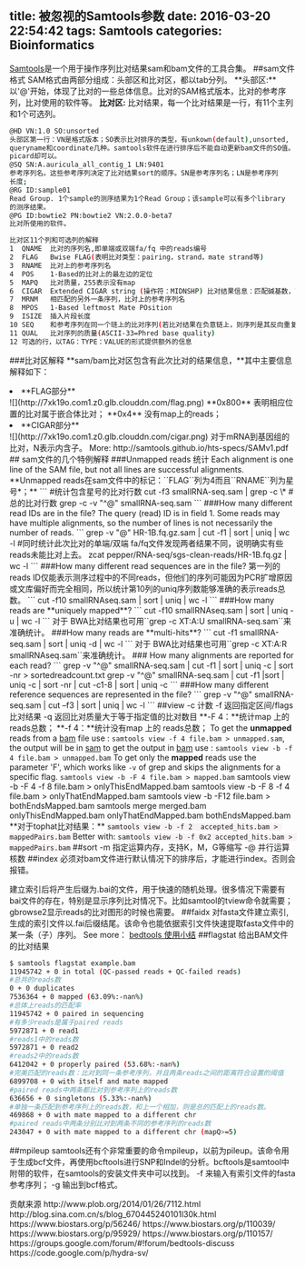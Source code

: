 title: 被忽视的Samtools参数
date: 2016-03-20 22:54:42
tags: Samtools
categories: Bioinformatics
---
<a href="http://www.plob.org/tag/samtools" title="View all posts in samtools" target="_blank">Samtools</a>是一个用于操作序列比对结果sam和bam文件的工具合集。
##sam文件格式
SAM格式由两部分组成：头部区和比对区，都以tab分列。
**头部区:**以'@'开始，体现了比对的一些总体信息。比对的SAM格式版本，比对的参考序列，比对使用的软件等。
**比对区:** 比对结果，每一个比对结果是一行，有11个主列和1个可选列。
``` bash
@HD VN:1.0 SO:unsorted  
头部区第一行：VN是格式版本；SO表示比对排序的类型，有unkown(default),unsorted,
queryname和coordinate几种。samtools软件在进行排序后不能自动更新bam文件的SO值。
picard却可以。
@SQ SN:A.auricula_all_contig_1 LN:9401
参考序列名。这些参考序列决定了比对结果sort的顺序。SN是参考序列名；LN是参考序列
长度;
@RG ID:sample01
Read Group. 1个sample的测序结果为1个Read Group；该sample可以有多个library
的测序结果。
@PG ID:bowtie2 PN:bowtie2 VN:2.0.0-beta7
比对所使用的软件。

比对区11个列和可选列的解释
1  QNAME  比对的序列名,即单端或双端fa/fq 中的reads编号
2  FLAG   Bwise FLAG(表明比对类型：pairing，strand，mate strand等)
3  RNAME  比对上的参考序列名
4  POS    1-Based的比对上的最左边的定位
5  MAPQ   比对质量，255表示没有map
6  CIGAR  Extended CIGAR string (操作符：MIDNSHP) 比对结果信息：匹配碱基数，可变剪接等，*表示不可用。
7  MRNM   相匹配的另外一条序列，比对上的参考序列名
8  MPOS   1-Based leftmost Mate POsition
9  ISIZE  插入片段长度
10 SEQ    和参考序列在同一个琏上的比对序列(若比对结果在负意链上，则序列是其反向重复序列)
11 QUAL   比对序列的质量(ASCII-33=Phred base quality)
12 可选的行，以TAG：TYPE：VALUE的形式提供额外的信息
```
###比对区解释
**sam/bam比对区包含有此次比对的结果信息，**其中主要信息解释如下：
<li>**FLAG部分**</li>
![](http://7xk19o.com1.z0.glb.clouddn.com/flag.png)
**0x800** 表明相应位置的比对属于嵌合体比对；
**0x4** 没有map上的reads；
<li>**CIGAR部分**</li>
![](http://7xk19o.com1.z0.glb.clouddn.com/cigar.png)
对于mRNA到基因组的比对，N表示内含子。
More: http://samtools.github.io/hts-specs/SAMv1.pdf
## sam文件的几个特例解释
###Unmapped reads 统计
Each alignment is one line of the SAM file, but not all lines are successful alignments. **Unmapped reads在sam文件中的标记：``FLAG``列为4而且``RNAME``列为星号*；**
```
#统计包含星号的比对行数
cut -f3 smallRNA-seq.sam | grep -c \*
#总的比对行数
grep -c -v "^@" smallRNA-seq.sam
```
###How many different read IDs are in the file?
The query (read) ID is in field 1. Some reads may have multiple alignments, so the number of lines is not necessarily the number of reads.
```
grep -v "@" HR-1B.fq.gz.sam | cut -f1 | sort | uniq | wc -l 
#同时统计此次比对的单端/双端 fa/fq文件发现两者结果不同，说明确实有些reads未能比对上去。
zcat pepper/RNA-seq/sgs-clean-reads/HR-1B.fq.gz | wc -l
```
###How many different read sequences are in the file?
第一列的reads ID仅能表示测序过程中的不同reads，但他们的序列可能因为PCR扩增原因或文库偏好而完全相同，所以统计第10列的uniq序列数能够准确的表示reads总数。
```
cut -f10 smallRNAseq.sam | sort | uniq | wc -l 
```
###How many reads are **uniquely mapped**?
```
cut -f10 smallRNAseq.sam | sort | uniq -u | wc -l 
```
对于 BWA比对结果也可用``grep -c XT:A:U smallRNA-seq.sam``来准确统计。
###How many reads are **multi-hits**?
```
cut -f1 smallRNA-seq.sam | sort | uniq -d | wc -l
```
对于 BWA比对结果也可用``grep -c XT:A:R smallRNAseq.sam``来准确统计。
### How many alignments are reported for each read? 
```
grep -v "^@" smallRNA-seq.sam | cut -f1 | sort | uniq -c | sort -nr > sortedreadcount.txt
grep -v "^@" smallRNA-seq.sam | cut -f1 |sort | uniq -c | sort -nr | cut -c1-8 | sort | uniq -c
```
###How many different reference sequences are represented in the file?
```
grep -v "^@" smallRNA-seq.sam | cut –f3 | sort | uniq | wc -l
```
##view
-c	计数
-f	返回指定区间/flags比对结果
-q	返回比对质量大于等于指定值的比对数目
**-F 4：**统计map 上的 reads总数；
**-f 4：**统计没有map 上的 reads总数；
To get the <strong>unmapped</strong> reads from a <a rel="nofollow" href="http://samtools.sourceforge.net/SAM1.pdf">bam</a> file use : 
<code>samtools view -f 4 file.bam &gt; unmapped.sam</code>, the output will be in <a rel="nofollow" href="http://samtools.sourceforge.net/SAM1.pdf">sam</a>
to get the output in <a rel="nofollow" href="http://samtools.sourceforge.net/SAM1.pdf">bam</a> use : <code>samtools view -b -f 4 file.bam &gt; unmapped.bam</code>
To get only the <strong>mapped</strong> reads use the parameter 'F', which works like <code>-v</code> of grep and skips the alignments for a specific flag.
<code>samtools view -b -F 4 file.bam &gt; mapped.bam</code>
samtools view -b -F 4 -f 8 file.bam > onlyThisEndMapped.bam
samtools view -b -F 8 -f 4 file.bam > onlyThatEndMapped.bam
samtools view -b -F12 file.bam > bothEndsMapped.bam
samtools merge merged.bam onlyThisEndMapped.bam onlyThatEndMapped.bam bothEndsMapped.bam
**对于tophat比对结果：**
<code><span style="background-color: rgb(249, 242, 244);">samtools view -b -f 2  accepted_hits.bam &gt; mappedPairs.bam</span></code>
Better with:
<code><span style="background-color: rgb(249, 242, 244);">samtools view -b -f 0x2 accepted_hits.bam > mappedPairs.bam</span></code>
##sort
-m	指定运算内存，支持K，M，G等缩写
-@	并行运算核数
##index
必须对bam文件进行默认情况下的排序后，才能进行index。否则会报错。

建立索引后将产生后缀为.bai的文件，用于快速的随机处理。很多情况下需要有bai文件的存在，特别是显示序列比对情况下。比如samtool的tview命令就需要；gbrowse2显示reads的比对图形的时候也需要。
##faidx
对fasta文件建立索引,生成的索引文件以.fai后缀结尾。该命令也能依据索引文件快速提取fasta文件中的某一条（子）序列。
See more： <a href="http://tiramisutes.github.io/2016/03/18/bedtools.html" target="_blank">bedtools 使用小结</a>
##flagstat
给出BAM文件的比对结果
``` bash
$ samtools flagstat example.bam
11945742 + 0 in total (QC-passed reads + QC-failed reads)
#总共的reads数
0 + 0 duplicates
7536364 + 0 mapped (63.09%:-nan%)
#总体上reads的匹配率
11945742 + 0 paired in sequencing
#有多少reads是属于paired reads
5972871 + 0 read1
#reads1中的reads数
5972871 + 0 read2
#reads2中的reads数
6412042 + 0 properly paired (53.68%:-nan%)
#完美匹配的reads数：比对到同一条参考序列，并且两条reads之间的距离符合设置的阈值
6899708 + 0 with itself and mate mapped
#paired reads中两条都比对到参考序列上的reads数
636656 + 0 singletons (5.33%:-nan%)
#单独一条匹配到参考序列上的reads数，和上一个相加，则是总的匹配上的reads数。
469868 + 0 with mate mapped to a different chr
#paired reads中两条分别比对到两条不同的参考序列的reads数
243047 + 0 with mate mapped to a different chr (mapQ>=5)
```
##mpileup
samtools还有个非常重要的命令mpileup，以前为pileup。该命令用于生成bcf文件，再使用bcftools进行SNP和Indel的分析。bcftools是samtool中附带的软件，在samtools的安装文件夹中可以找到。
-f 来输入有索引文件的fasta参考序列；
-g 输出到bcf格式。
<p></p>
贡献来源
http://www.plob.org/2014/01/26/7112.html
http://blog.sina.com.cn/s/blog_670445240101l30k.html
https://www.biostars.org/p/56246/
https://www.biostars.org/p/110039/
https://www.biostars.org/p/95929/
https://www.biostars.org/p/110157/
https://groups.google.com/forum/#!forum/bedtools-discuss
https://code.google.com/p/hydra-sv/